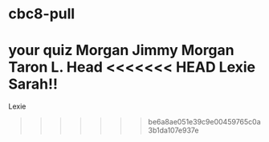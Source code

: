 # cbc8-pull

your quiz
Morgan
Jimmy
Morgan 
Taron L. Head
<<<<<<< HEAD
Lexie
Sarah!!
=======
Lexie
>>>>>>> be6a8ae051e39c9e00459765c0a3b1da107e937e
